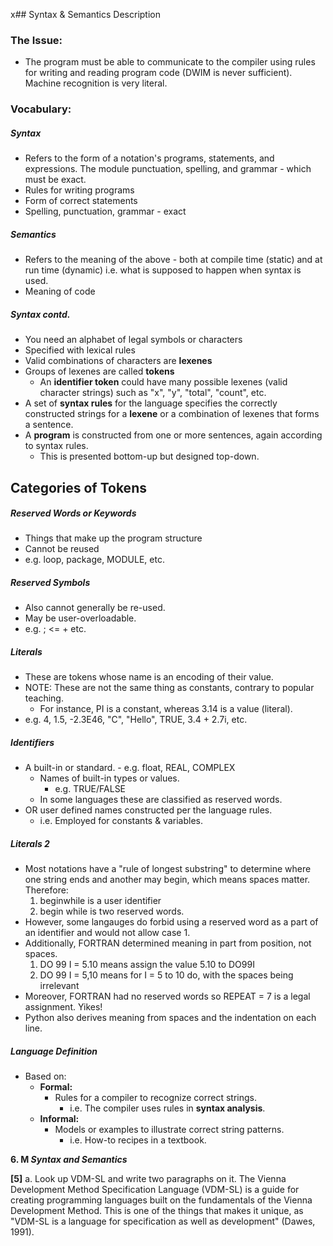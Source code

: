 x## Syntax & Semantics Description
### The Issue:
- The program must be able to communicate to the compiler using rules for writing and reading program code (DWIM is never sufficient). Machine recognition is very literal.
### Vocabulary:
##### Syntax
- Refers to the form of a notation's programs, statements, and expressions. The module punctuation, spelling, and grammar - which must be exact.
- Rules for writing programs
- Form of correct statements
- Spelling, punctuation, grammar - exact
##### Semantics
- Refers to the meaning of the above - both at compile time (static) and at run time (dynamic) i.e. what is supposed to happen when syntax is used.
- Meaning of code
##### Syntax contd.
- You need an alphabet of legal symbols or characters
- Specified with lexical rules
- Valid combinations of characters are **lexenes**
- Groups of lexenes are called **tokens**
	- An **identifier token** could have many possible lexenes (valid character strings) such as "x", "y", "total", "count", etc.
- A set of **syntax rules** for the language specifies the correctly constructed strings for a **lexene** or a combination of lexenes that forms a sentence.
- A **program** is constructed from one or more sentences, again according to syntax rules.
	- This is presented bottom-up but designed top-down.
## Categories of Tokens
##### Reserved Words or Keywords
- Things that make up the program structure
- Cannot be reused
- e.g. loop, package, MODULE, etc.
##### Reserved Symbols
- Also cannot generally be re-used.
- May be user-overloadable.
- e.g.  ;  <=  +  etc.
##### Literals
- These are tokens whose name is an encoding of their value.
- NOTE: These are not the same thing as constants, contrary to popular teaching.
	- For instance, PI is a constant, whereas 3.14 is a value (literal).
- e.g. 4, 1.5, -2.3E46, "C", "Hello", TRUE, 3.4 + 2.7i, etc.
##### Identifiers
- A built-in or standard.
		- e.g. float, REAL, COMPLEX
	- Names of built-in types or values.
		- e.g. TRUE/FALSE
	- In some languages these are classified as reserved words.
- OR user defined names constructed per the language rules.
	- i.e. Employed for constants & variables.
##### Literals 2
- Most notations have a "rule of longest substring" to determine where one string ends and another may begin, which means spaces matter. Therefore:
	1. beginwhile is a user identifier
	2. begin while is two reserved words.
- However, some langauges do forbid using a reserved word as a part of an identifier and would not allow case 1.
- Additionally, FORTRAN determined meaning in part from position, not spaces.
	1. DO 99 I = 5.10 means assign the value 5.10 to DO99I
	2. DO 99 I = 5,10 means for I = 5 to 10 do, with the spaces being irrelevant
- Moreover, FORTRAN had no reserved words so REPEAT = 7 is a legal assignment. Yikes!
- Python also derives meaning from spaces and the indentation on each line.
##### Language Definition
- Based on:
	- **Formal:**
		- Rules for a compiler to recognize correct strings.
			- i.e. The compiler uses rules in **syntax analysis**.
	- **Informal:**
		- Models or examples to illustrate correct string patterns.
			- i.e. How-to recipes in a textbook.



**6. M _Syntax and Semantics_** 

**[5]** a. Look up VDM-SL and write two paragraphs on it.
The Vienna Development Method Specification Language (VDM-SL) is a guide for creating programming languages built on the fundamentals of the Vienna Development Method. This is one of the things that makes it unique, as "VDM-SL is a language for specification as well as development" (Dawes, 1991). 
